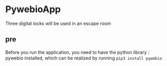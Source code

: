 # PywebioApp
Three digital locks will be used in an escape room

## pre
Before you run the application, you need to have the python library： pywebio installed, which can be realized by running
`pip3 install pywebio`
